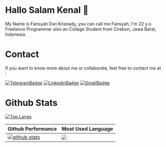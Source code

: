 # Hallo Salam Kenal 👋
My Name is Fansyah Dwi Krisnady, you can call me Fansyah, I'm 22 y.o Freelance Programmer also an Collage Student from Cirebon, Jawa Barat, Indonesia.
<br>
# Contact 
If you want to know more about me or collaborate, feel free to contact me at :
<p dir="auto"><a href="https://t.me/fansyah98" rel="nofollow"><img src="https://camo.githubusercontent.com/cf4ed981404024c1adfc79d5575c4edf1836c4fe36b24b03383ece888cef7e29/68747470733a2f2f696d672e736869656c64732e696f2f62616467652f54656c656772616d2d3243413545303f7374796c653d666f722d7468652d6261646765266c6f676f3d74656c656772616d266c6f676f436f6c6f723d7768697465" alt="TelegramBadge" data-canonical-src="https://img.shields.io/badge/Telegram-2CA5E0?style=for-the-badge&amp;logo=telegram&amp;logoColor=white" style="max-width: 100%;"></a>
<a href="https://www.linkedin.com/in/fansyahdwikrisnady" rel="nofollow"><img src="https://camo.githubusercontent.com/a80d00f23720d0bc9f55481cfcd77ab79e141606829cf16ec43f8cacc7741e46/68747470733a2f2f696d672e736869656c64732e696f2f62616467652f4c696e6b6564496e2d3030373742353f7374796c653d666f722d7468652d6261646765266c6f676f3d6c696e6b6564696e266c6f676f436f6c6f723d7768697465" alt="LinkedinBadge" data-canonical-src="https://img.shields.io/badge/LinkedIn-0077B5?style=for-the-badge&amp;logo=linkedin&amp;logoColor=white" style="max-width: 100%;"></a>
<a href="mailto:fansyahdwi204@gmail.com"><img src="https://camo.githubusercontent.com/571384769c09e0c66b45e39b5be70f68f552db3e2b2311bc2064f0d4a9f5983b/68747470733a2f2f696d672e736869656c64732e696f2f62616467652f476d61696c2d4431343833363f7374796c653d666f722d7468652d6261646765266c6f676f3d676d61696c266c6f676f436f6c6f723d7768697465" alt="GmailBadge" data-canonical-src="https://img.shields.io/badge/Gmail-D14836?style=for-the-badge&amp;logo=gmail&amp;logoColor=white" style="max-width: 100%;"></a></p>


# Github Stats  
<table>
<thead>
<tr>
<th>Github Performance</th>
<th>Most Used Language</th>
</tr>
</thead>
<tbody>
<tr>
<td><a target="_blank" rel="noopener noreferrer nofollow" href="https://camo.githubusercontent.com/88a0cd89252e5cbaa5c078efaf327d9cf69e941763f0b062a3e7219480968f71/68747470733a2f2f6769746875622d726561646d652d73746174732e76657263656c2e6170702f6170693f757365726e616d653d66616e7379616839382673686f775f69636f6e733d74727565"><img src="https://camo.githubusercontent.com/88a0cd89252e5cbaa5c078efaf327d9cf69e941763f0b062a3e7219480968f71/68747470733a2f2f6769746875622d726561646d652d73746174732e76657263656c2e6170702f6170693f757365726e616d653d66616e7379616839382673686f775f69636f6e733d74727565" alt="github stats" data-canonical-src="https://github-readme-stats.vercel.app/api?username=fansyah98&show_icons=true&amp;theme=tokyonight" style="max-width: 100%;"></a></td>
<td><a target="_blank" rel="noopener noreferrer nofollow" href="https://camo.githubusercontent.com/7a4684c89db23a8acbf79fa319a77c2db955965935915b9dcc34fa5f9b810ca0/68747470733a2f2f6769746875622d726561646d652d73746174732e76657263656c2e6170702f6170692f746f702d6c616e67732f3f757365726e616d653d686166697a636f64653032266c61796f75743d636f6d70616374267468656d653d746f6b796f6e69676874"><img src="https://camo.githubusercontent.com/7a4684c89db23a8acbf79fa319a77c2db955965935915b9dcc34fa5f9b810ca0/68747470733a2f2f6769746875622d726561646d652d73746174732e76657263656c2e6170702f6170692f746f702d6c616e67732f3f757365726e616d653d686166697a636f64653032266c61796f75743d636f6d70616374267468656d653d746f6b796f6e69676874" data-canonical-src="https://github-readme-stats.vercel.app/api/top-langs/?username=fansyah98&layout=compact&amp;theme=tokyonight" style="max-width: 100%;"></a></td>
</tr>
</tbody>
  

[![Top Langs](https://github-readme-stats.vercel.app/api/top-langs/?username=fansyah98&layout=compact)](https://github.com/fansyah98)




